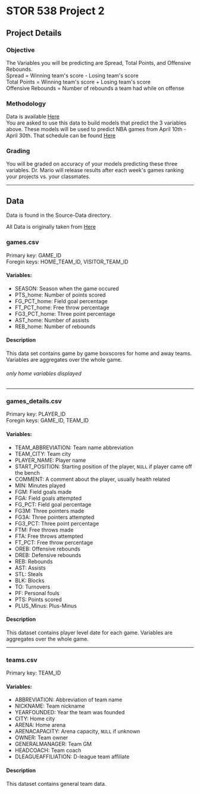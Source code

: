 STOR 538 Project 2
==================

Project Details
---------------

### Objective
The Variables you will be predicting are Spread, Total Points, and Offensive Rebounds. <br />
Spread = Winning team's score - Losing team's score <br />
Total Points = Winning team's score + Losing team's score <br />
Offensive Rebounds = Number of rebounds a team had while on offense

### Methodology
Data is available [Here](https://github.com/mattymo18/STOR-538-Project2-2021) <br />
You are asked to use this data to build models that predict the 3 variables above. These models will be used to predict NBA games from April 10th - April 30th. That schedule can be found [Here](https://www.espn.com/nba/schedule) <br />

### Grading 
You will be graded on accuracy of your models predicting these three variables. Dr. Mario will release results after each week's games ranking your projects vs. your classmates. 

***

Data
----
Data is found in the Source-Data directory.

All Data is originally taken from [Here](https://www.kaggle.com/nathanlauga/nba-games?select=games.csv)

### games.csv
Primary key: GAME_ID \
Foregin keys: HOME_TEAM_ID, VISITOR_TEAM_ID 

#### Variables:
  * SEASON: Season when the game occured
  * PTS_home: Number of points scored
  * FG_PCT_home: Field goal percentage
  * FT_PCT_home: Free throw percentage
  * FG3_PCT_home: Three point percentage
  * AST_home: Number of assists
  * REB_home: Number of rebounds
  
#### Description
This data set contains game by game boxscores for home and away teams. Variables are aggregates over the whole game. 

###### only home variables displayed
  
***
  
### games_details.csv
Primary key: PLAYER_ID \
Foregin keys: GAME_ID, TEAM_ID 

#### Variables:
  * TEAM_ABBREVIATION: Team name abbreviation
  * TEAM_CITY: Team city
  * PLAYER_NAME: Player name
  * START_POSITION: Starting position of the player, `NULL` if player came off the bench
  * COMMENT: A comment about the player, usually health related
  * MIN: Minutes played
  * FGM: Field goals made
  * FGA: Field goals attempted
  * FG_PCT: Field goal percentage
  * FG3M: Three pointers made
  * FG3A: Three pointers attempted
  * FG3_PCT: Three point percentage
  * FTM: Free throws made
  * FTA: Free throws attempted
  * FT_PCT: Free throw percentage
  * OREB: Offensive rebounds
  * DREB: Defensive rebounds
  * REB: Rebounds
  * AST: Assists
  * STL: Steals
  * BLK: Blocks
  * TO: Turnovers
  * PF: Personal fouls
  * PTS: Points scored
  * PLUS_Minus: Plus-Minus
  
#### Description
This dataset contains player level date for each game. Variables are aggregates over the whole game.

***

### teams.csv
Primary key: TEAM_ID

#### Variables:
  * ABBREVIATION: Abbreviation of team name
  * NICKNAME: Team nickname
  * YEARFOUNDED: Year the team was founded
  * CITY: Home city
  * ARENA: Home arena
  * ARENACAPACITY: Arena capacity, `NULL` if unknown
  * OWNER: Team owner
  * GENERALMANAGER: Team GM
  * HEADCOACH: Team coach
  * DLEAGUEAFFILIATION: D-league team affiliate
  
#### Description
This dataset contains general team data. 